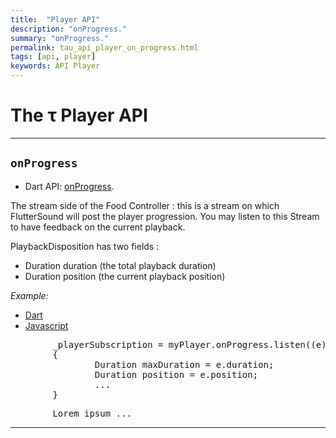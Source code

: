 ```yaml
---
title:  "Player API"
description: "onProgress."
summary: "onProgress."
permalink: tau_api_player_on_progress.html
tags: [api, player]
keywords: API Player
---
```

# The &tau; Player API

---------------------------------------------------------------------------------------------------------------------------------

## `onProgress`

- Dart API: [onProgress](pages/flutter-sound/api/player/FlutterSoundPlayer/onProgress.html).

The stream side of the Food Controller : this is a stream on which FlutterSound will post the player progression.
You may listen to this Stream to have feedback on the current playback.

PlaybackDisposition has two fields :
- Duration duration  (the total playback duration)
- Duration position  (the current playback position)

*Example:*
<ul id="profileTabs" class="nav nav-tabs">
    <li class="active"><a href="#dart" data-toggle="tab">Dart</a></li>
    <li><a href="#javascript" data-toggle="tab">Javascript</a></li>
</ul>
<div class="tab-content">

<div role="tabpanel" class="tab-pane active" id="dart">

<pre>
        _playerSubscription = myPlayer.onProgress.listen((e)
        {
                Duration maxDuration = e.duration;
                Duration position = e.position;
                ...
        }
</pre>

</div>

<div role="tabpanel" class="tab-pane" id="javascript">
<pre>
        Lorem ipsum ...
</pre>
</div>

</div>

----------------------------------------------------------------------------------------------------------------------------------
